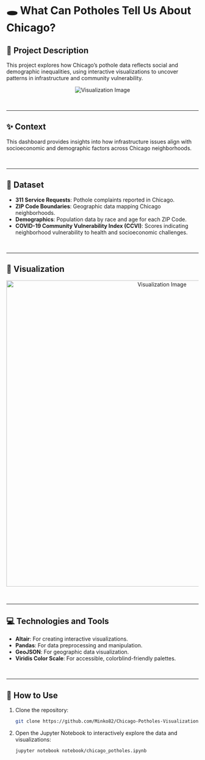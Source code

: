 # 🕳️ **What Can Potholes Tell Us About Chicago?**

## 📝 **Project Description**

This project explores how Chicago’s pothole data reflects social and demographic inequalities, using interactive visualizations to uncover patterns in infrastructure and community vulnerability.

<p align="center">
  <img src="https://github.com/user-attachments/assets/92f22f71-6771-4f32-a8e7-7b96fbbaa82e" alt="Visualization Image">
</p>

<br>

---

## ✨ **Context**

This dashboard provides insights into how infrastructure issues align with socioeconomic and demographic factors across Chicago neighborhoods.

<br>

---

## 📂 **Dataset**

- **311 Service Requests**: Pothole complaints reported in Chicago.
- **ZIP Code Boundaries**: Geographic data mapping Chicago neighborhoods.
- **Demographics**: Population data by race and age for each ZIP Code.
- **COVID-19 Community Vulnerability Index (CCVI)**: Scores indicating neighborhood vulnerability to health and socioeconomic challenges.

<br>

---

## 🎨 **Visualization**

<p align="center">
  <img src="https://github.com/user-attachments/assets/92f22f71-6771-4f32-a8e7-7b96fbbaa82e" alt="Visualization Image" width="800">
</p>

<br>

---

## 💻 **Technologies and Tools**

- **Altair**: For creating interactive visualizations.  
- **Pandas**: For data preprocessing and manipulation.  
- **GeoJSON**: For geographic data visualization.  
- **Viridis Color Scale**: For accessible, colorblind-friendly palettes.

<br>

---

## 🚀 **How to Use**

1. Clone the repository:  
   ```bash
   git clone https://github.com/Minko82/Chicago-Potholes-Visualizations.git
   ```
2. Open the Jupyter Notebook to interactively explore the data and visualizations:
   ```bash
   jupyter notebook notebook/chicago_potholes.ipynb
   ```


